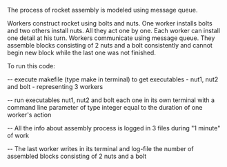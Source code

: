 The process of rocket assembly is modeled using message queue.

Workers construct rocket using bolts and nuts. One worker installs bolts and two others install nuts. All they act one by one. Each worker can install one detail at his turn. 
Workers communicate using message queue. They assemble blocks consisting of 2 nuts and a bolt consistently and cannot begin new block while the last one was not finished.

To run this code:

-- execute makefile (type make in terminal) to get executables - nut1, nut2 and bolt - representing 3 workers 

-- run executables nut1, nut2 and bolt each one in its own terminal with a command line parameter of type integer equal to the duration of one worker's action

-- All the info about assembly process is logged in 3 files during "1 minute" of work 

-- The last worker writes in its terminal and log-file the number of assembled blocks consisting of 2 nuts and a bolt
